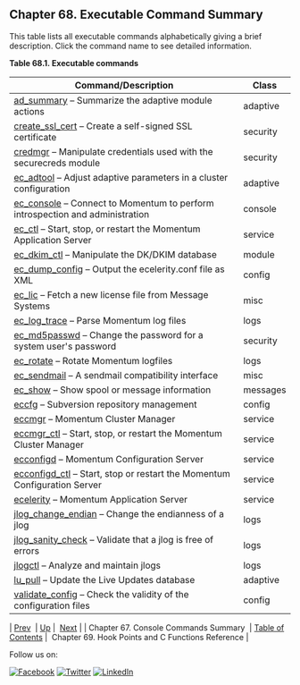 ## Chapter 68. Executable Command Summary

This table lists all executable commands alphabetically giving a brief description. Click the command name to see detailed information.

<a name="exe.commands-all"></a>

**Table 68.1. Executable commands**

| Command/Description | Class |
| --- | --- |
| [ad_summary](executable.ad_summary.php "ad_summary") – Summarize the adaptive module actions | adaptive |
| [create_ssl_cert](executable.create_ssl_cert.php "create_ssl_cert") – Create a self-signed SSL certificate | security |
| [credmgr](executable.credmgr.php "credmgr") – Manipulate credentials used with the securecreds module | security |
| [ec_adtool](executable.ec_adtool.php "ec_adtool") – Adjust adaptive parameters in a cluster configuration | adaptive |
| [ec_console](executable.ec_console.php "ec_console") – Connect to Momentum to perform introspection and administration | console |
| [ec_ctl](executable.ec_ctl.php "ec_ctl") – Start, stop, or restart the Momentum Application Server | service |
| [ec_dkim_ctl](executable.ec_dkim_ctl.php "ec_dkim_ctl") – Manipulate the DK/DKIM database | module |
| [ec_dump_config](executable.ec_dump_config.php "ec_dump_config") – Output the ecelerity.conf file as XML | config |
| [ec_lic](executable.ec_lic.php "ec_lic") – Fetch a new license file from Message Systems | misc |
| [ec_log_trace](executable.ec_log_trace.php "ec_log_trace") – Parse Momentum log files | logs |
| [ec_md5passwd](executable.ec_md5passwd.php "ec_md5passwd") – Change the password for a system user's password | security |
| [ec_rotate](executable.ec_rotate.php "ec_rotate") – Rotate Momentum logfiles | logs |
| [ec_sendmail](executable.ec_sendmail.php "ec_sendmail") – A sendmail compatibility interface | misc |
| [ec_show](executable.ec_show.php "ec_show") – Show spool or message information | messages |
| [eccfg](executable.eccfg.php "eccfg") – Subversion repository management | config |
| [eccmgr](executable.eccmgr.php "eccmgr") – Momentum Cluster Manager | service |
| [eccmgr_ctl](executable.eccmgr_ctl.php "eccmgr_ctl") – Start, stop, or restart the Momentum Cluster Manager | service |
| [ecconfigd](executable.ecconfigd.php "ecconfigd") – Momentum Configuration Server | service |
| [ecconfigd_ctl](executable.ecconfigd_ctl.php "ecconfigd_ctl") – Start, stop or restart the Momentum Configuration Server | service |
| [ecelerity](executable.ecelerity.php "ecelerity") – Momentum Application Server | service |
| [jlog_change_endian](executable.jlog_change_endian.php "jlog_change_endian") – Change the endianness of a jlog | logs |
| [jlog_sanity_check](executable.jlog_sanity_check.php "jlog_sanity_check") – Validate that a jlog is free of errors | logs |
| [jlogctl](executable.jlogctl.php "jlogctl") – Analyze and maintain jlogs | logs |
| [lu_pull](executable.lu_pull.php "lu_pull") – Update the Live Updates database | adaptive |
| [validate_config](executable.validate_config.php "validate_config") – Check the validity of the configuration files | config |

| [Prev](console_commands.php)  | [Up](p.reference.php) |  [Next](hooks.php) |
| Chapter 67. Console Commands Summary  | [Table of Contents](index.php) |  Chapter 69. Hook Points and C Functions Reference |

Follow us on:

[![Facebook](https://support.messagesystems.com/images/icon-facebook.png)](http://www.facebook.com/messagesystems) [![Twitter](https://support.messagesystems.com/images/icon-twitter.png)](http://twitter.com/#!/MessageSystems) [![LinkedIn](https://support.messagesystems.com/images/icon-linkedin.png)](http://www.linkedin.com/company/message-systems)